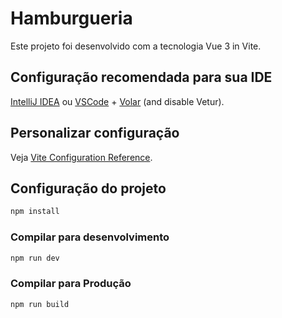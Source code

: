 # Hamburgueria

Este projeto foi desenvolvido com a tecnologia Vue 3 in Vite.

## Configuração recomendada para sua IDE

[IntelliJ IDEA](https://www.jetbrains.com/pt-br/idea/) ou [VSCode](https://code.visualstudio.com/) + [Volar](https://marketplace.visualstudio.com/items?itemName=Vue.volar) (and disable Vetur).

## Personalizar configuração

Veja [Vite Configuration Reference](https://vitejs.dev/config/).

## Configuração do projeto

```sh
npm install
```

### Compilar para desenvolvimento

```sh
npm run dev
```

### Compilar para Produção

```sh
npm run build
```
